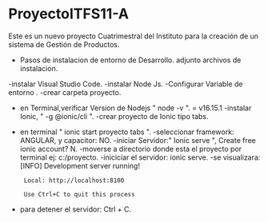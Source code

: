 # ProyectoITFS11-A
Este es un nuevo proyecto Cuatrimestral del Instituto para la creación de un sistema de Gestión de Productos. 
* Pasos de instalacion de entorno de Desarrollo. adjunto archivos de instalacion.

-instalar Visual Studio Code.
-instalar Node Js.
-Configurar Variable de entorno .
-crear carpeta proyecto.
- en Terminal,verificar Version de Nodejs " node -v ". = v16.15.1
-instalar Ionic, " -g @ionic/cli ".
-crear proyecto de Ionic tipo tabs.
- en terminal "  ionic start proyecto tabs ".
-seleccionar framework: ANGULAR, y capacitor: NO.
-iniciar Servidor:" Ionic serve ", Create free ionic account? N.
-moverse a directorio donde esta el proyecto por terminal ej: c:/proyecto.
-iniciciar el servidor: ionic serve.
-se visualizara:  [INFO] Development server running!

       Local: http://localhost:8100

       Use Ctrl+C to quit this process
- para detener el servidor: Ctrl + C.
